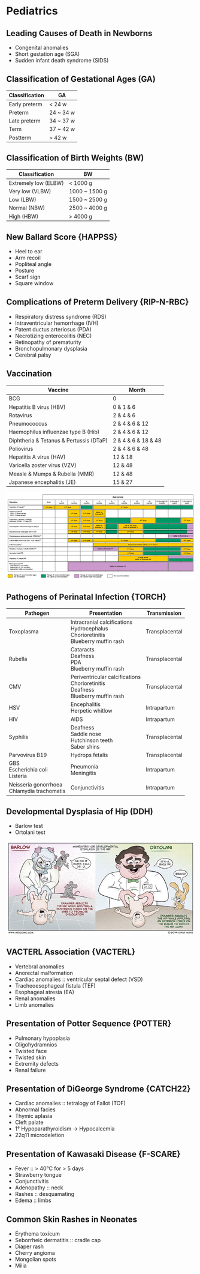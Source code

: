 # Pediatrics

## Leading Causes of Death in Newborns

- Congenital anomalies
- Short gestation age (SGA)
- Sudden infant death syndrome (SIDS)

## Classification of Gestational Ages (GA)

|Classification|GA|
|-|-|
|Early preterm|< 24 w|
|Preterm|24 ~ 34 w|
|Late preterm|34 ~ 37 w|
|Term|37 ~ 42 w|
|Postterm|> 42 w|

## Classification of Birth Weights (BW)

|Classification|BW|
|-|-|
|Extremely low (ELBW)|< 1000 g|
|Very low (VLBW)|1000 ~ 1500 g|
|Low (LBW)|1500 ~ 2500 g|
|Normal (NBW)|2500 ~ 4000 g|
|High (HBW)|> 4000 g|

## New Ballard Score {HAPPSS}

- Heel to ear
- Arm recoil
- Popliteal angle
- Posture
- Scarf sign
- Square window

## Complications of Preterm Delivery {RIP-N-RBC}

- Respiratory distress syndrome (RDS)
- Intraventricular hemorrhage (IVH)
- Patent ductus arteriosus (PDA)
- Necrotizing enterocolitis (NEC)
- Retinopathy of prematurity
- Bronchopulmonary dysplasia
- Cerebral palsy

## Vaccination

|Vaccine|Month|
|-|-|
|BCG|0|
|Hepatitis B virus (HBV)|0 & 1 & 6|
|Rotavirus|2 & 4 & 6|
|Pneumococcus|2 & 4 & 6 & 12|
|Haemophilus influenzae type B (Hib)|2 & 4 & 6 & 12|
|Diphtheria & Tetanus & Pertussis (DTaP)|2 & 4 & 6 & 18 & 48|
|Poliovirus|2 & 4 & 6 & 48|
|Hepatitis A virus (HAV)|12 & 18|
|Varicella zoster virus (VZV)|12 & 48|
|Measle & Mumps & Rubella (MMR)|12 & 48|
|Japanese encephalitis (JE)|15 & 27|

![](../Figures/Childhood%20Immunization.gif)

## Pathogens of Perinatal Infection {TORCH}

|Pathogen|Presentation|Transmission|
|-|-|-|
|Toxoplasma|Intracranial calcifications<br>Hydrocephalus<br>Chorioretinitis<br>Blueberry muffin rash|Transplacental|
|Rubella|Cataracts<br>Deafness<br>PDA<br>Blueberry muffin rash|Transplacental|
|CMV|Periventricular calcifications<br>Chorioretinitis<br>Deafness<br>Blueberry muffin rash|Transplacental|
|HSV|Encephalitis<br>Herpetic whitlow|Intrapartum|
|HIV|AIDS|Intrapartum|
|Syphilis|Deafness<br>Saddle nose<br>Hutchinson teeth<br>Saber shins|Transplacental|
|Parvovirus B19|Hydrops fetalis|Transplacental|
|GBS<br>Escherichia coli<br>Listeria|Pneumonia<br>Meningitis|Intrapartum|
|Neisseria gonorrhoea<br>Chlamydia trachomatis|Conjunctivitis|Intrapartum|

## Developmental Dysplasia of Hip (DDH)

- Barlow test
- Ortolani test

![](../Figures/Developmental%20Dysplasia%20of%20Hip%20(DDH)%20>%20Barlow%20and%20Ortolani%20Test.jpg)

## VACTERL Association {VACTERL}

- Vertebral anomalies
- Anorectal malformation
- Cardiac anomalies :: ventricular septal defect (VSD)
- Tracheoesophageal fistula (TEF)
- Esophageal atresia (EA)
- Renal anomalies
- Limb anomalies

## Presentation of Potter Sequence {POTTER}

- Pulmonary hypoplasia
- Oligohydramnios
- Twisted face
- Twisted skin
- Extremity defects
- Renal failure

## Presentation of DiGeorge Syndrome {CATCH22}

- Cardiac anomalies :: tetralogy of Fallot (TOF)
- Abnormal facies
- Thymic aplasia
- Cleft palate
- 1° Hypoparathyroidism → Hypocalcemia
- 22q11 microdeletion

## Presentation of Kawasaki Disease {F-SCARE}

- Fever :: > 40°C for > 5 days
- Strawberry tongue
- Conjunctivitis
- Adenopathy :: neck
- Rashes :: desquamating
- Edema :: limbs

## Common Skin Rashes in Neonates

- Erythema toxicum
- Seborrheic dermatitis :: cradle cap
- Diaper rash
- Cherry angioma
- Mongolian spots
- Milia
